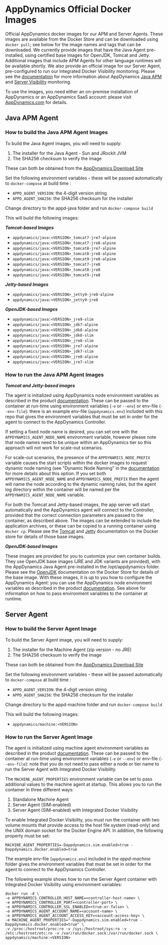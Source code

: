 # AppDynamics Official Docker Images

Official AppDynamics docker images for our APM and Server Agents.  These images are available from the Docker Store and can be downloaded using `docker pull`; see below for the image names and tags that can be downloaded.  We currently provide images that have the Java Agent pre-installed, using certified base images for OpenJDK, Tomcat and Jetty. Additional images that include APM Agents for other language runtimes will be available shortly.  We also provide an official image for our Server Agent, pre-configured to run our Integrated Docker Visibility monitoring. Please see the [documentation](https://docs.appdynamics.com/) for more information about AppDynamics [Java APM](https://docs.appdynamics.com/display/PRO43/Application+Monitoring) and [Server Visibility](https://docs.appdynamics.com/display/PRO43/Server+Visibility) monitoring.

To use the images, you need either an on-premise installation of AppDynamics or an AppDynamics SaaS account: please visit [AppDynamics.com](https://www.appdynamics.com/) for details.

## Java APM Agent

### How to build the Java APM Agent Images

To build the Java Agent images, you will need to supply:

1. The installer for the Java Agent - Sun and JRockit JVM
2. The SHA256 checksum to verify the image

These can both be obtained from the [AppDynamics Download Site](https://download.appdynamics.com)

Set the following environment variables - these will be passed automatically to `docker-compose` at build time :

* `APPD_AGENT_VERSION`: the 4-digit version string 
* `APPD_AGENT_SHA256`: the SHA256 checksum for the installer

Change directory to the appd-java folder and run `docker-compose build`

This will build the following images:

***Tomcat-based Images***

* `appdynamics/java:<VERSION>_tomcat7-jre7-alpine`
* `appdynamics/java:<VERSION>_tomcat7-jre8-alpine`
* `appdynamics/java:<VERSION>_tomcat8-jre7-alpine`
* `appdynamics/java:<VERSION>_tomcat8-jre8-alpine`
* `appdynamics/java:<VERSION>_tomcat9-jre8-alpine`
* `appdynamics/java:<VERSION>_tomcat7-jre8`
* `appdynamics/java:<VERSION>_tomcat8-jre8`
* `appdynamics/java:<VERSION>_tomcat9-jre8`

***Jetty-based Images***

* `appdynamics/java:<VERSION>_jetty9-jre8-alpine`
* `appdynamics/java:<VERSION>_jetty9-jre8`

***OpenJDK-based Images***

* `appdynamics/java:<VERSION>_jre9-slim`
* `appdynamics/java:<VERSION>_jdk7-alpine`
* `appdynamics/java:<VERSION>_jdk8-alpine`
* `appdynamics/java:<VERSION>_jdk8-slim`
* `appdynamics/java:<VERSION>_jre8-slim`
* `appdynamics/java:<VERSION>_jre7-alpine`
* `appdynamics/java:<VERSION>_jdk7-slim`
* `appdynamics/java:<VERSION>_jre8-alpine`
* `appdynamics/java:<VERSION>_jre7-slim`

### How to run the Java APM Agent Images

***Tomcat and Jetty-based images***

The agent is initialized using AppDynamics node environment variables as described in the product [documentation](https://docs.appdynamics.com/display/PRO43/Use+Environment+Variables+for+Java+Agent+Settings).  These can be passed to the container at run-time using environment variables (`-e` or `--env`) or env-file (`--env-file`): there is an example env-file (`appdynamics.env`) included with this repo that gives the environment variables that must be set in order for the agent to connect to the AppDynamics Controller.

If setting a fixed node name is desired, you can set one with the `APPDYNAMICS_AGENT_NODE_NAME` environment variable, however please note that node names need to be unique within an AppDynamics tier so this approach will not work for scale-out scenarios.  

For scale-out scenarios, the presence of the `APPDYNAMICS_NODE_PREFIX` variable causes the start scripts within the docker images to request dynamic node naming (see "Dynamic Node Naming" in the [documentation](https://docs.appdynamics.com/display/PRO42/Java+Agent+Configuration+Properties) for more details about this option.  If you set both `APPDYNAMICS_AGENT_NODE_NAME` and `APPDYNAMICS_NODE_PREFIX` then the agent will name the node according to the dynamic naming rules, but the agent log directory within the container will be named per the `APPDYNAMICS_AGENT_NODE_NAME` variable.

For both the Tomcat and Jetty-based images, the app server will start automatically and the AppDynamics agent will connect to the Controller, provided that the correct connection parameters are passed to the container, as described above.  The images can be extended to include the application archives, or these can be copied to a running container using `docker cp`. Please see the [Tomcat](https://store.docker.com/images/tomcat) and [Jetty](https://store.docker.com/images/jetty) documentation on the Docker store for details of those base images.

***OpenJDK-based Images***

These images are provided for you to customize your own container builds.  They use OpenJDK base images (JRE and JDK variants are provided), with the AppDynamics Java Agent pre-installed in the /opt/appdynamics folder. Please see the [OpenJDK](https://store.docker.com/images/openjdk) documentation on the Docker Store for details of the base image. With these images, it is up to you how to configure the AppDynamics Agent: you can use the AppDynamics node environment variables as described in the product [documentation](https://docs.appdynamics.com/display/PRO43/Use+Environment+Variables+for+Java+Agent+Settings).  See above for information on how to pass environment variables to the container at runtime.

## Server Agent

### How to build the Server Agent Image

To build the Server Agent image, you will need to supply:

1. The installer for the Machine Agent (zip version - no JRE)
2. The SHA256 checksum to verify the image

These can both be obtained from the [AppDynamics Download Site](https://download.appdynamics.com)

Set the following environment variables - these will be passed automatically to `docker-compose` at build time :

* `APPD_AGENT_VERSION`: the 4-digit version string 
* `APPD_AGENT_SHA256`: the SHA256 checksum for the installer

Change directory to the appd-machine folder and run `docker-compose build`

This will build the following images:

* `appdynamics/machine:<VERSION>`

### How to run the Server Agent Image

The agent is initialized using machine agent environment variables as described in the product [documentation](https://docs.appdynamics.com/display/PRO43/Standalone+Machine+Agent+Configuration+Property+Reference).  These can be passed to the container at run-time using environment variables (`-e` or `--env`) or env-file (`--env-file`): note that you do not need to pass either a node or tier name to run the Server Agent with Integrated Docker Visibility.

The `MACHINE_AGENT_PROPERTIES` environment variable can be set to pass additional values to the machine agent at startup.  This allows you to run the container in three different ways:

1. Standalone Machine Agent
2. Server Agent (SIM-enabled)
3. Server Agent (SIM-enabled) with Integrated Docker Visibility

To enable Integrated Docker Visibility, you must run the container with two volume mounts that provide access to the host file system (read-only) and the UNIX domain socket for the Docker Engine API.  In addition, the following property must be set:

`MACHINE_AGENT_PROPERTIES=-Dappdynamics.sim.enabled=true -Dappdynamics.docker.enabled=true`

The example env-file (`appdynamics.env`) included in the *appd-machine* folder gives the environment variables that must be set in order for the agent to connect to the AppDynamics Controller.  

The following example shows how to run the Server Agent container with Integrated Docker Visibility using environment variables:

```
docker run -d \
-e APPDYNAMICS_CONTROLLER_HOST_NAME=<controller-host-name> \
-e APPDYNAMICS_CONTROLLER_PORT=<controller-port> \
-e APPDYNAMICS_CONTROLLER_SSL_ENABLED=<true-or-false> \
-e APPDYNAMICS_AGENT_ACCOUNT_NAME=<account-name> \
-e APPDYNAMICS_AGENT_ACCOUNT_ACCESS_KEY=<account-access-key> \
-e MACHINE_AGENT_PROPERTIES="-Dappdynamics.sim.enabled=true -Dappdynamics.docker.enabled=true" \
-v /proc:/hostroot/proc:ro -v /sys:/hostroot/sys:ro -v /etc:/hostroot/etc:ro -v /var/run/docker.sock:/var/run/docker.sock \
appdynamics/machine:<VERSION>
```

